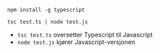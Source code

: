 ```
npm install -g typescript

tsc test.ts | node test.js
```

 - `tsc test.ts` oversetter Typescript til Javascript
 - `node test.js` kjører Javascript-versjonen